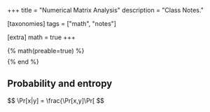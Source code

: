 +++
title = "Numerical Matrix Analysis"
description = "Class Notes."

[taxonomies]
tags = ["math", "notes"]

[extra]
math = true
+++

{% math(preable=true) %}
$$
$$
{% end %}

## Probability and entropy

$$
\Pr[x|y] = \frac{\Pr[x,y]\Pr[
$$

